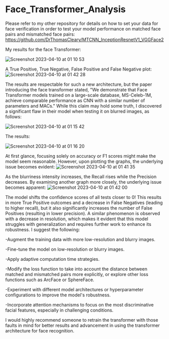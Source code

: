 # Face_Transformer_Analysis

Please refer to my other repository for details on how to set your data for face verification in order to test your model performance on matched face pairs 
and mismatched face pairs: https://github.com/DrThomasCleary/MTCNN_InceptionResnetV1_VGGFace2

My results for the face Transformer:

![Screenshot 2023-04-10 at 01 10 53](https://user-images.githubusercontent.com/118690399/230803032-0185c4d2-7f2d-40ab-a67e-0a4dfead673f.png)

A True Positive, True Negative, False Positive and False Negative plot:
![Screenshot 2023-04-10 at 01 42 28](https://user-images.githubusercontent.com/118690399/230804658-b0600838-de0f-44f3-b483-ac0d7d7186a7.png)


The results are respectable for such a new architecture, but the paper introducing the face transformer stated, "We demonstrate that Face Transformer models trained on a large-scale database, MS-Celeb-1M, achieve comparable performance as CNN with a similar number of parameters and MACs." While this claim may hold some truth, I discovered a significant flaw in their model when testing it on blurred images, as follows:

![Screenshot 2023-04-10 at 01 15 42](https://user-images.githubusercontent.com/118690399/230803260-2a9585e9-50f5-4b3f-aae7-c103139146f0.png)

The results:

![Screenshot 2023-04-10 at 01 16 20](https://user-images.githubusercontent.com/118690399/230803292-94df40ac-7499-4747-bbc2-697019c8b43e.png)


At first glance, focusing solely on accuracy or F1 scores might make the model seem reasonable. However, upon plotting the graphs, the underlying issue becomes evident:
![Screenshot 2023-04-10 at 01 41 35](https://user-images.githubusercontent.com/118690399/230804603-8dc1e28d-d05e-4cc9-ac6a-b3b0aa233354.png)

As the blurriness intensity increases, the Recall rises while the Precision decreases. By examining another graph more closely, the underlying issue becomes apparent:
![Screenshot 2023-04-10 at 01 42 00](https://user-images.githubusercontent.com/118690399/230804625-b7a4ce1a-48ff-4649-81ac-a867ecd95c51.png)

The model shifts the confidence scores of all tests closer to 0! This results in more True Positive outcomes and a decrease in False Negatives (leading to higher recall), but it also significantly increases the number of False Positives (resulting in lower precision). A similar phenomenon is observed with a decrease in resolution, which makes it evident that this model struggles with generalization and requires further work to enhance its robustness. I suggest the following:

-Augment the training data with more low-resolution and blurry images.

-Fine-tune the model on low-resolution or blurry images.

-Apply adaptive computation time strategies.

-Modify the loss function to take into account the distance between matched and mismatched pairs more explicitly, or explore other loss functions such as 
ArcFace or SphereFace.

-Experiment with different model architectures or hyperparameter configurations to improve the model's robustness.

-Incorporate attention mechanisms to focus on the most discriminative facial features, especially in challenging conditions.


I would highly recommend someone to retrain the transformer with those faults in mind for better results and advancement in using the transformer architecture for face recognition. 
